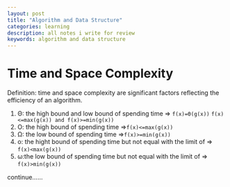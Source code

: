 ```yaml
---
layout: post
title: "Algorithm and Data Structure"
categories: learning
description: all notes i write for review
keywords: algorithm and data structure
---
```

# Time and Space Complexity

Definition: time and space complexity are significant factors reflecting the efficiency of an algorithm.
<!--more-->
1. Θ: the high bound and low bound of spending time => `f(x)=Θ(g(x))` `f(x)<=max(g(x)) and f(x)>=min(g(x)) `
2. O: the high bound of spending time =>`f(x)<=max(g(x))`
3. Ω: the low bound of spending time =>`f(x)>=min(g(x))`
4. o: the hight bound of spending time but not equal with the limit of => `f(x)<max(g(x))`
5. ω:the low bound of spending time but not equal with the limit of => `f(x)>min(g(x))`

continue……
